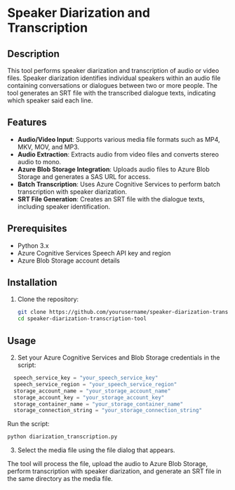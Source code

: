 # Speaker Diarization and Transcription

## Description

This tool performs speaker diarization and transcription of audio or video files. Speaker diarization identifies individual speakers within an audio file containing conversations or dialogues between two or more people. The tool generates an SRT file with the transcribed dialogue texts, indicating which speaker said each line.

## Features

- **Audio/Video Input**: Supports various media file formats such as MP4, MKV, MOV, and MP3.
- **Audio Extraction**: Extracts audio from video files and converts stereo audio to mono.
- **Azure Blob Storage Integration**: Uploads audio files to Azure Blob Storage and generates a SAS URL for access.
- **Batch Transcription**: Uses Azure Cognitive Services to perform batch transcription with speaker diarization.
- **SRT File Generation**: Creates an SRT file with the dialogue texts, including speaker identification.

## Prerequisites

- Python 3.x
- Azure Cognitive Services Speech API key and region
- Azure Blob Storage account details

## Installation

1. Clone the repository:
   ```bash
   git clone https://github.com/yourusername/speaker-diarization-transcription-tool.git
   cd speaker-diarization-transcription-tool
   
## Usage

2. Set your Azure Cognitive Services and Blob Storage credentials in the script:

  ```python
    speech_service_key = "your_speech_service_key"
    speech_service_region = "your_speech_service_region"
    storage_account_name = "your_storage_account_name"
    storage_account_key = "your_storage_account_key"
    storage_container_name = "your_storage_container_name"
    storage_connection_string = "your_storage_connection_string"
  ```

Run the script:
  ```bash
  python diarization_transcription.py
  ```

3. Select the media file using the file dialog that appears.

The tool will process the file, upload the audio to Azure Blob Storage, perform transcription with speaker diarization, and generate an SRT file in the same directory as the media file.
